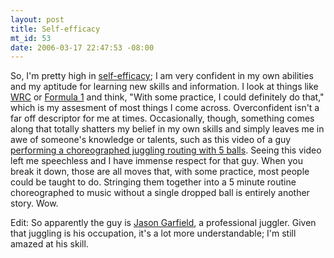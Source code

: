 ```yaml
--- 
layout: post
title: Self-efficacy
mt_id: 53
date: 2006-03-17 22:47:53 -08:00
---
```

So, I'm pretty high in [self-efficacy](http://en.wikipedia.org/wiki/Self-efficacy); I am very confident in my own abilities and my aptitude for learning new skills and information.  I look at things like [WRC](http://www.wrc.com) or [Formula 1](http://www.formula1.com) and think, "With some practice, I could definitely do that," which is my assesment of most things I come across.  Overconfident isn't a far off descriptor for me at times.  Occasionally, though, something comes along that totally shatters my belief in my own skills and simply leaves me in awe of someone's knowledge or talents, such as this video of a guy [performing a choreographed juggling routing with 5 balls](http://video.google.com/videoplay?docid=-6283096511750618839).  Seeing this video left me speechless and I have immense respect for that guy.  When you break it down, those are all moves that, with some practice, most people could be taught to do.  Stringing them together into a 5 minute routine choreographed to music without a single dropped ball is entirely another story.  Wow.

Edit: So apparently the guy is [Jason Garfield](http://en.wikipedia.org/wiki/Jason_Garfield), a professional juggler.  Given that juggling is his occupation, it's a lot more understandable; I'm still amazed at his skill.
